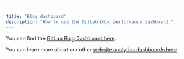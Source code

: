 ```yaml
---

title: "Blog dashboard"
description: "How to use the GitLab blog performance dashboard."
---
```


You can find the [GitLab Blog Dashboard here](https://datastudio.google.com/reporting/25cb6cd0-28a2-4dda-8a06-abfe1d934dfe/page/p_fgr9j2qgmc).

You can learn more about our other [website analytics dashboards here](/handbook/marketing/inbound-marketing/search-marketing/analytics/).
